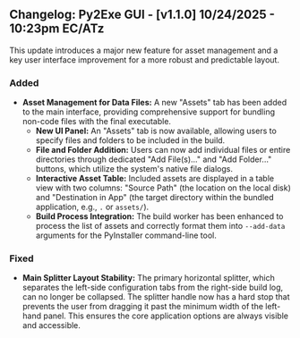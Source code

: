 ## Changelog: Py2Exe GUI - [v1.1.0] 10/24/2025 - 10:23pm EC/ATz

This update introduces a major new feature for asset management and a key user interface improvement for a more robust and predictable layout.

### Added

*   **Asset Management for Data Files:** A new "Assets" tab has been added to the main interface, providing comprehensive support for bundling non-code files with the final executable.
    *   **New UI Panel:** An "Assets" tab is now available, allowing users to specify files and folders to be included in the build.
    *   **File and Folder Addition:** Users can now add individual files or entire directories through dedicated "Add File(s)..." and "Add Folder..." buttons, which utilize the system's native file dialogs.
    *   **Interactive Asset Table:** Included assets are displayed in a table view with two columns: "Source Path" (the location on the local disk) and "Destination in App" (the target directory within the bundled application, e.g., `.` or `assets/`).
    *   **Build Process Integration:** The build worker has been enhanced to process the list of assets and correctly format them into `--add-data` arguments for the PyInstaller command-line tool.

### Fixed

*   **Main Splitter Layout Stability:** The primary horizontal splitter, which separates the left-side configuration tabs from the right-side build log, can no longer be collapsed. The splitter handle now has a hard stop that prevents the user from dragging it past the minimum width of the left-hand panel. This ensures the core application options are always visible and accessible.
